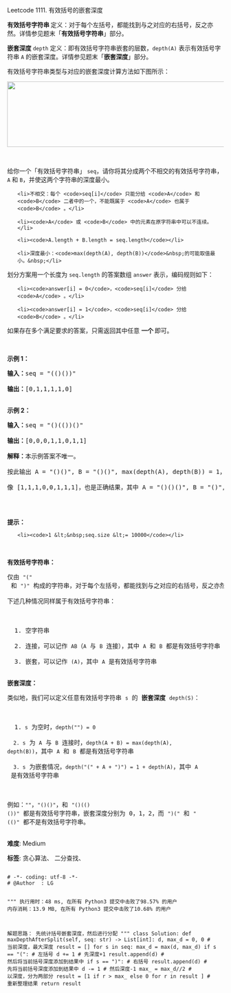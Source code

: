 Leetcode 1111. 有效括号的嵌套深度
<p><strong>有效括号字符串 </strong>定义：对于每个左括号，都能找到与之对应的右括号，反之亦然。详情参见题末「<strong>有效括号字符串</strong>」部分。</p>


<p><strong>嵌套深度</strong> <code>depth</code> 定义：即有效括号字符串嵌套的层数，<code>depth(A)</code> 表示有效括号字符串 <code>A</code> 的嵌套深度。详情参见题末「<strong>嵌套深度</strong>」部分。</p>



<p>有效括号字符串类型与对应的嵌套深度计算方法如下图所示：</p>



<p><img alt="" src="https://assets.leetcode-cn.com/aliyun-lc-upload/uploads/2020/04/01/1111.png" style="height: 152px; width: 600px;"></p>



<p>&nbsp;</p>



<p>给你一个「有效括号字符串」 <code>seq</code>，请你将其分成两个不相交的有效括号字符串，<code>A</code> 和&nbsp;<code>B</code>，并使这两个字符串的深度最小。</p>



<ul>

	<li>不相交：每个 <code>seq[i]</code> 只能分给 <code>A</code> 和 <code>B</code> 二者中的一个，不能既属于 <code>A</code> 也属于 <code>B</code> 。</li>

	<li><code>A</code> 或 <code>B</code> 中的元素在原字符串中可以不连续。</li>

	<li><code>A.length + B.length = seq.length</code></li>

	<li>深度最小：<code>max(depth(A), depth(B))</code>&nbsp;的可能取值最小。&nbsp;</li>

</ul>



<p>划分方案用一个长度为 <code>seq.length</code> 的答案数组 <code>answer</code> 表示，编码规则如下：</p>



<ul>

	<li><code>answer[i] = 0</code>，<code>seq[i]</code> 分给 <code>A</code> 。</li>

	<li><code>answer[i] = 1</code>，<code>seq[i]</code> 分给 <code>B</code> 。</li>

</ul>



<p>如果存在多个满足要求的答案，只需返回其中任意 <strong>一个 </strong>即可。</p>



<p>&nbsp;</p>



<p><strong>示例 1：</strong></p>



<pre><strong>输入：</strong>seq = &quot;(()())&quot;

<strong>输出：</strong>[0,1,1,1,1,0]

</pre>



<p><strong>示例 2：</strong></p>



<pre><strong>输入：</strong>seq = &quot;()(())()&quot;

<strong>输出：</strong>[0,0,0,1,1,0,1,1]

<strong>解释：</strong>本示例答案不唯一。

按此输出 A = &quot;()()&quot;, B = &quot;()()&quot;, max(depth(A), depth(B)) = 1，它们的深度最小。

像 [1,1,1,0,0,1,1,1]，也是正确结果，其中 A = &quot;()()()&quot;, B = &quot;()&quot;, max(depth(A), depth(B)) = 1 。 

</pre>



<p>&nbsp;</p>



<p><strong>提示：</strong></p>



<ul>

	<li><code>1 &lt;&nbsp;seq.size &lt;= 10000</code></li>

</ul>



<p>&nbsp;</p>



<p><strong>有效括号字符串：</strong></p>



<pre>仅由&nbsp;<code>&quot;(&quot;</code> 和&nbsp;<code>&quot;)&quot;</code>&nbsp;构成的字符串，对于每个左括号，都能找到与之对应的右括号，反之亦然。

下述几种情况同样属于有效括号字符串：



  1. 空字符串

  2. 连接，可以记作&nbsp;<code>AB</code>（<code>A</code> 与 <code>B</code> 连接），其中&nbsp;<code>A</code>&nbsp;和&nbsp;<code>B</code>&nbsp;都是有效括号字符串

  3. 嵌套，可以记作&nbsp;<code>(A)</code>，其中&nbsp;<code>A</code>&nbsp;是有效括号字符串

</pre>



<p><strong>嵌套深度：</strong></p>



<pre>类似地，我们可以定义任意有效括号字符串 <code>s</code> 的 <strong>嵌套深度</strong>&nbsp;<code>depth(S)</code>：



  1.<code> s</code> 为空时，<code>depth(&quot;&quot;) = 0</code>

<code>  2. s</code> 为 <code>A</code> 与 <code>B</code> 连接时，<code>depth(A + B) = max(depth(A), depth(B))</code>，其中&nbsp;<code>A</code> 和&nbsp;<code>B</code>&nbsp;都是有效括号字符串

<code>  3. s</code> 为嵌套情况，<code>depth(&quot;(&quot; + A + &quot;)&quot;) = 1 + depth(A)</code>，其中 <code>A</code> 是有效括号字符串



例如：<code>&quot;&quot;</code>，<code>&quot;()()&quot;</code>，和&nbsp;<code>&quot;()(()())&quot;</code>&nbsp;都是有效括号字符串，嵌套深度分别为 0，1，2，而&nbsp;<code>&quot;)(&quot;</code> 和&nbsp;<code>&quot;(()&quot;</code>&nbsp;都不是有效括号字符串。

</pre>





 **难度**: Medium



 **标签**: 贪心算法、 二分查找、 





<div class="hcb_wrap">
<pre class="prism undefined-numbers lang-python" data-lang="Python"><code>
# -*- coding: utf-8 -*-
# @Author  : LG

"""
执行用时：48 ms, 在所有 Python3 提交中击败了98.57% 的用户
内存消耗：13.9 MB, 在所有 Python3 提交中击败了10.68% 的用户

解题思路：
    先统计括号嵌套深度，然后进行分配
"""
class Solution:
    def maxDepthAfterSplit(self, seq: str) -> List[int]:
        d, max_d = 0, 0 # 当前深度，最大深度
        result = []
        for s in seq:
            max_d = max(d, max_d)
            if s == "(":    # 左括号
                d += 1      # 先深度+1
                result.append(d)    # 然后将当前括号深度添加到结果中
            if s == ")":    # 右括号
                result.append(d)    # 先将当前括号深度添加到结果中
                d -= 1              # 然后深度-1
        max_ = max_d//2 # 以深度，分为两部分
        result = [1 if r > max_ else 0 for r in result ] # 重新整理结果
        return result</code></pre></div>
